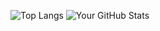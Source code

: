 ![Top Langs](https://github-readme-stats.vercel.app/api/top-langs/?username=maqi-x&layout=compact)
![Your GitHub Stats](https://github-readme-stats.vercel.app/api?username=maqi-x)
